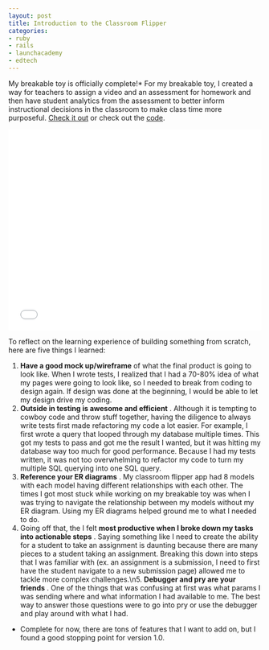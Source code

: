 ```yaml
---
layout: post
title: Introduction to the Classroom Flipper
categories:
- ruby
- rails
- launchacademy
- edtech
---
```


My breakable toy is officially complete!* For my breakable toy, I created a way for teachers to assign a video and an assessment for homework and then have student analytics from the assessment to better inform instructional decisions in the classroom to make class time more purposeful. [Check it out](http://classroom-flipper.herokuapp.com/) or check out the [code](https://github.com/landonmarder/classroom\\_flipper).

<iframe frameborder="0" height="400" src="//www.youtube.com/embed/HuzB7WpOtPY" width="100%"></iframe>

To reflect on the learning experience of building something from scratch, here are five things I learned:

1. **Have a good mock up/wireframe** of what the final product is going to look like. When I wrote tests, I realized that I had a 70-80% idea of what my pages were going to look like, so I needed to break from coding to design again. If design was done at the beginning, I would be able to let my design drive my coding.
2. **Outside in testing is awesome and efficient** . Although it is tempting to cowboy code and throw stuff together, having the diligence to always write tests first made refactoring my code a lot easier. For example, I first wrote a query that looped through my database multiple times. This got my tests to pass and got me the result I wanted, but it was hitting my database way too much for good performance. Because I had my tests written, it was not too overwhelming to refactor my code to turn my multiple SQL querying into one SQL query.
3. **Reference your ER diagrams** . My classroom flipper app had 8 models with each model having different relationships with each other. The times I got most stuck while working on my breakable toy was when I was trying to navigate the relationship between my models without my ER diagram. Using my ER diagrams helped ground me to what I needed to do.
4. Going off that, the I felt **most productive when I broke down my tasks into actionable steps** . Saying something like I need to create the ability for a student to take an assignment is daunting because there are many pieces to a student taking an assignment. Breaking this down into steps that I was familiar with (ex. an assignment is a submission, I need to first have the student navigate to a new submission page) allowed me to tackle more complex challenges.\n5. **Debugger and pry are your friends** . One of the things that was confusing at first was what params I was sending where and what information I had available to me. The best way to answer those questions were to go into pry or use the debugger and play around with what I had.

* Complete for now, there are tons of features that I want to add on, but I found a good stopping point for version 1.0.
